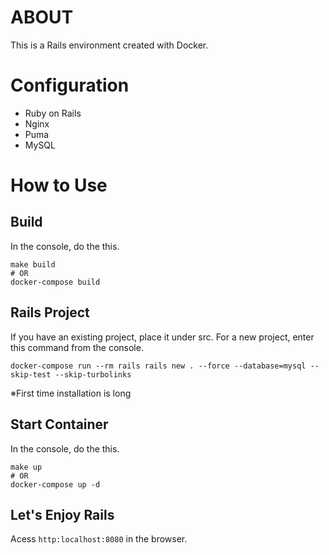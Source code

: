 # ABOUT

This is a Rails environment created with Docker.

# Configuration

- Ruby on Rails
- Nginx
- Puma
- MySQL

# How to Use

## Build

In the console, do the this.

```
make build
# OR
docker-compose build
```

## Rails Project

If you have an existing project, place it under src.
For a new project, enter this command from the console.

```
docker-compose run --rm rails rails new . --force --database=mysql --skip-test --skip-turbolinks
```
※First time installation is long

## Start Container

In the console, do the this.

```
make up
# OR
docker-compose up -d
```

## Let's Enjoy Rails

Acess `http:localhost:8080` in the browser.
